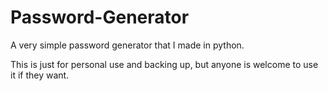 # Password-Generator
A very simple password generator that I made in python.

This is just for personal use and backing up, but anyone is welcome to use it if they want.
